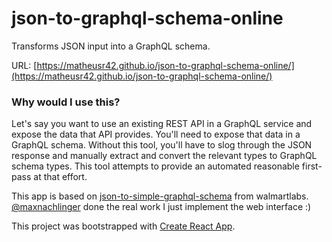 # json-to-graphql-schema-online

Transforms JSON input into a GraphQL schema.

URL: [https://matheusr42.github.io/json-to-graphql-schema-online/](https://matheusr42.github.io/json-to-graphql-schema-online/)

### Why would I use this?

Let's say you want to use an existing REST API in a GraphQL service and expose the data that API provides. You'll need to expose that data in a GraphQL schema. Without this tool, you'll have to slog through the JSON response and manually extract and convert the relevant types to GraphQL schema types. This tool attempts to provide an automated reasonable first-pass at that effort.

This app is based on [json-to-simple-graphql-schema](https://github.com/walmartlabs/json-to-simple-graphql-schema) from walmartlabs. [@maxnachlinger](https://github.com/maxnachlinger) done the real work I just implement the web interface :)

This project was bootstrapped with [Create React App](https://github.com/facebook/create-react-app).
